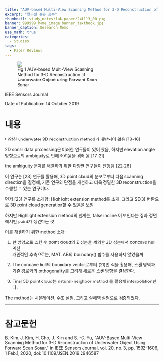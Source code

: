 ```yaml
---
title: "AUV-based Multi-View Scanning Method for 3-D Reconstruction of Underwater Object using Forward Scan Sonar"
excerpt: "연구실 논문 공부"
thumbnail: study_notes/lab-paper/241113_00.png
banner: 999999_home_image_banner_textbook.jpg
banner_caption: Research Memo
use_math: true
categories:
  - Studies
tags:
  - Paper Reviews
---
```


<figure class="align-center" style="width: 60%">
  <a href="{{ site.url }}{{ site.baseurl }}/assets/images/study_notes/lab-paper/241113_00.png">
  <img src="{{ site.url }}{{ site.baseurl }}/assets/images/study_notes/lab-paper/241113_00.png">
  </a>
  <figcaption>
  Fig.1 AUV-based Multi-View Scanning Method for 3-D Reconstruction of Underwater Object using Forward Scan Sonar
  </figcaption>
</figure>

IEEE Sensors Journal

Date of Publication: 14 October 2019

# 내용

<div class="tex2jax_ignore">

다양한 underwater 3D reconstruction method가 개발되어 왔음 [13-16]

2D sonar data processing은 이러한 연구들이 있어 왔음, 하지만 elevation angle 방향으로의 ambiguity로 인해 어려움을 겪어 옴 [17-21]

the ambiguity 문제를 해결하기 위한 다양한 연구들이 진행됨 [22-26]

이 연구는 [23] 연구를 활용해, 3D point cloud의 분포로부터 다음 scanning direction을 결정해, 기존 연구의 단점을 개선하고 더욱 정밀한 3D reconstruction을 수행할 수 있는 연구이다.

먼저 [23] 연구를 소개함: Highlight extension method를 소개, 그리고 SE(3) 변환으로 3D point cloud generation할 수 있음을 보임

하지만 Highlight extension method의 한계는, false incline 이 보인다는 점과 정면에서만 point가 생긴다는 것

이를 해결하기 위한 method 소개:

1. 한 방향으로 스캔 후 point cloud의 Z 성분을 제외한 2D 성분에서 concave hull 계산
<br /> 개인적인 추측으로는, MATLAB의 boundary() 함수를 사용하지 않았을까

2. The concave hull의 boundary vector로부터 (21)번 식을 활용해, 스캔 영역과 기존 경로와의 orthogonality를 고려해 새로운 스캔 방향을 결정한다.

3. Final 3D point cloud는 natural-neighbor method 를 활용해 interpolation한다.

</div>

The method는 시뮬레이션, 수조 실험, 그리고 실해역 실험으로 검증되었다.

---

# 참고문헌

B. Kim, J. Kim, H. Cho, J. Kim and S. -C. Yu, "AUV-Based Multi-View Scanning Method for 3-D Reconstruction of Underwater Object Using Forward Scan Sonar," in IEEE Sensors Journal, vol. 20, no. 3, pp. 1592-1606, 1 Feb.1, 2020, doi: 10.1109/JSEN.2019.2946587